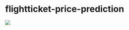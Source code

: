 # flightticket-price-prediction

[![]([img]https://i.imgur.com/QFn1brs.jpg[/img])](https://flightticket-price-prediction.herokuapp.com/)
